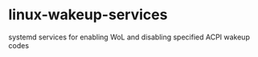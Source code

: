 # linux-wakeup-services
systemd services for enabling WoL and disabling specified ACPI wakeup codes
